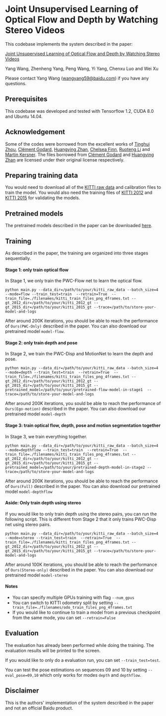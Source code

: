 # Joint Unsupervised Learning of Optical Flow and Depth by Watching Stereo Videos
This codebase implements the system described in the paper:

[Joint Unsupervised Learning of Optical Flow and Depth by Watching Stereo Videos](https://arxiv.org/abs/1810.03654)

Yang Wang, Zhenheng Yang, Peng Wang, Yi Yang, Chenxu Luo and Wei Xu

Please contact Yang Wang (wangyang59@baidu.com) if you have any questions.


## Prerequisites
This codebase was developed and tested with Tensorflow 1.2, CUDA 8.0 and Ubuntu 14.04. 

## Acknowledgement
Some of the codes were borrowed from the excellent works of [Tinghui Zhou](https://github.com/tinghuiz/SfMLearner), [Clément Godard](https://github.com/mrharicot/monodepth), [Huangying Zhan](https://github.com/Huangying-Zhan/Depth-VO-Feat), [Chelsea Finn](https://github.com/tensorflow/models/tree/master/research/video_prediction), [Ruoteng Li](https://github.com/liruoteng/OpticalFlowToolkit) and [Martin Kersner](https://github.com/martinkersner/py_img_seg_eval). The files borrowed from [Clément Godard](https://github.com/mrharicot/monodepth) and [Huangying Zhan](https://github.com/Huangying-Zhan/Depth-VO-Feat) are licensed under their original license respectively. 


## Preparing training data
You would need to download all of the [KITTI raw data](http://www.cvlibs.net/datasets/kitti/raw_data.php) and calibration files to train the model. You would also need the training files of [KITTI 2012](http://www.cvlibs.net/datasets/kitti/eval_stereo_flow.php?benchmark=stereo) and [KITTI 2015](http://www.cvlibs.net/datasets/kitti/eval_scene_flow.php?benchmark=stereo) for validating the models.

## Pretrained models
The pretrained models described in the paper can be downloaded [here](https://drive.google.com/open?id=1iOjsq6bePCf8j4InRiMGhMscpNPPQ6TL).

## Training
As described in the paper, the training are organized into three stages sequentially. 

#### Stage 1: only train optical flow
In Stage 1, we only train the PWC-Flow net to learn the optical flow. 
```
python main.py --data_dir=/path/to/your/kitti_raw_data --batch_size=4 --mode=flow --train_test=train  --retrain=True  --train_file=./filenames/kitti_train_files_png_4frames.txt --gt_2012_dir=/path/to/your/kitti_2012_gt --gt_2015_dir=/path/to/your/kitti_2015_gt --trace=/path/to/store-your-model-and-logs
```
After around 200K iterations, you should be able to reach the performance of `Ours(PWC-Only)` described in the paper. You can also download our pretrained model `model-flow`.

#### Stage 2: only train depth and pose
In Stage 2, we train the PWC-Disp and MotionNet to learn the depth and pose.
```
python main.py --data_dir=/path/to/your/kitti_raw_data --batch_size=4  --mode=depth --train_test=train  --retrain=True  --train_file=./filenames/kitti_train_files_png_4frames.txt --gt_2012_dir=/path/to/your/kitti_2012_gt --gt_2015_dir=/path/to/your/kitti_2015_gt --pretrained_model=/path/to/your/pretrained-flow-model-in-stage1  --trace=/path/to/store-your-model-and-logs
```
After around 200K iterations, you sould be able to reach the performance of `Ours(Ego-motion)` described in the paper. You can also download our pretrained model `model-depth`

#### Stage 3: train optical flow, depth, pose and motion segmentation together
In Stage 3, we train everything together.
```
python main.py --data_dir=/path/to/your/kitti_raw_data --batch_size=4  --mode=depthflow --train_test=train  --retrain=True  --train_file=./filenames/kitti_train_files_png_4frames.txt --gt_2012_dir=/path/to/your/kitti_2012_gt --gt_2015_dir=/path/to/your/kitti_2015_gt --pretrained_model=/path/to/your/pretrained-depth-model-in-stage2 --trace=/path/to/store-your-model-and-logs
```
After around 200K iterations, you should be able to reach the performance of `Ours(Full)` described in the paper. You can also download our pretrained model `model-depthflow`

#### Aside: Only train depth using stereo
If you would like to only train depth using the stereo pairs, you can run the following script. This is different from Stage 2 that it only trains PWC-Disp net using stereo pairs. 

```
python main.py --data_dir=/path/to/your/kitti_raw_data --batch_size=4 --mode=stereo --train_test=train  --retrain=True  --train_file=./filenames/kitti_train_files_png_4frames.txt --gt_2012_dir=/path/to/your/kitti_2012_gt --gt_2015_dir=/path/to/your/kitti_2015_gt --trace=/path/to/store-your-model-and-logs
```

After around 100K iterations, you should be able to reach the performance of `Ours(Stereo-only)` described in the paper. You can also download our pretrained model `model-stereo`

#### Notes
- You can specify multiple GPUs training with flag `--num_gpus`
- You can switch to KITTI odometry split by setting `--train_file=./filenames/odo_train_files_png_4frames.txt`
- If you would like to continue to train a model from a previous checkpoint from the same mode, you can set `--retrain=False` 

## Evaluation
The evaluation has already been performed while doing the training. The evaluation results will be printed to the screen.

If you would like to only do a evaluation run, you can set `--train_test=test`.

You can test the pose estimations on sequences 09 and 10 by setting `--eval_pose=09,10` which only works for modes `depth` and `depthflow`.


## Disclaimer
This is the authors' implementation of the system described in the paper and not an official Baidu product.